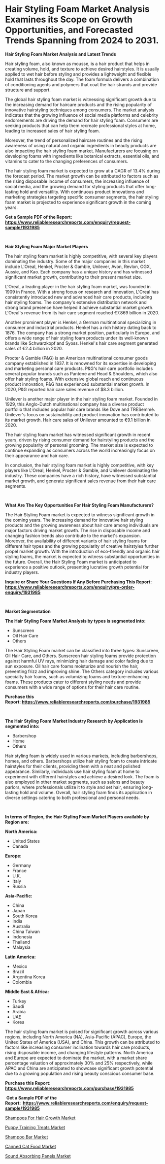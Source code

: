 <p><h1>Hair Styling Foam Market Analysis Examines its Scope on Growth Opportunities, and Forecasted Trends Spanning from 2024 to 2031.</h1></p><p><strong>Hair Styling Foam Market Analysis and Latest Trends</strong></p>
<p><p>Hair styling foam, also known as mousse, is a hair product that helps in creating volume, hold, and texture to achieve desired hairstyles. It is usually applied to wet hair before styling and provides a lightweight and flexible hold that lasts throughout the day. The foam formula delivers a combination of conditioning agents and polymers that coat the hair strands and provide structure and support.</p><p>The global hair styling foam market is witnessing significant growth due to the increasing demand for haircare products and the rising popularity of innovative hairstyling techniques among consumers. The market analysis indicates that the growing influence of social media platforms and celebrity endorsements are driving the demand for hair styling foam. Consumers are seeking products that can help them recreate professional styles at home, leading to increased sales of hair styling foam.</p><p>Moreover, the trend of personalized haircare routines and the rising awareness of using natural and organic ingredients in beauty products are also impacting the hair styling foam market. Manufacturers are focusing on developing foams with ingredients like botanical extracts, essential oils, and vitamins to cater to the changing preferences of consumers.</p><p>The hair styling foam market is expected to grow at a CAGR of 13.4% during the forecast period. The market growth can be attributed to factors such as the rising disposable income of consumers, the increasing influence of social media, and the growing demand for styling products that offer long-lasting hold and versatility. With continuous product innovations and marketing strategies targeting specific consumer segments, the hair styling foam market is projected to experience significant growth in the coming years.</p></p>
<p><strong>Get a Sample PDF of the Report:&nbsp; <a href="https://www.reliableresearchreports.com/enquiry/request-sample/1931985">https://www.reliableresearchreports.com/enquiry/request-sample/1931985</a></strong></p>
<p>&nbsp;</p>
<p><strong>Hair Styling Foam Major Market Players</strong></p>
<p><p>The hair styling foam market is highly competitive, with several key players dominating the industry. Some of the major companies in this market include L'Oreal, Henkel, Procter & Gamble, Unilever, Avon, Revlon, OGX, Aussie, and Kao. Each company has a unique history and has witnessed significant market growth, contributing to their present market size.</p><p>L'Oreal, a leading player in the hair styling foam market, was founded in 1909 in France. With a strong focus on research and innovation, L'Oreal has consistently introduced new and advanced hair care products, including hair styling foams. The company's extensive distribution network and strong brand presence have helped it achieve substantial market growth. L'Oreal's revenue from its hair care segment reached €7.869 billion in 2020.</p><p>Another prominent player is Henkel, a German multinational specializing in consumer and industrial products. Henkel has a rich history dating back to 1876. The company has a strong market position, particularly in Europe, and offers a wide range of hair styling foam products under its well-known brands like Schwarzkopf and Syoss. Henkel's hair care segment generated sales of €2.4 billion in 2020.</p><p>Procter & Gamble (P&G) is an American multinational consumer goods company established in 1837. It is renowned for its expertise in developing and marketing personal care products. P&G's hair care portfolio includes several popular brands such as Pantene and Head & Shoulders, which also offer hair styling foams. With extensive global reach and continuous product innovation, P&G has experienced substantial market growth. In 2020, P&G reported hair care sales revenue of $8.3 billion.</p><p>Unilever is another major player in the hair styling foam market. Founded in 1929, this Anglo-Dutch multinational company has a diverse product portfolio that includes popular hair care brands like Dove and TRESemmé. Unilever's focus on sustainability and product innovation has contributed to its market growth. Hair care sales of Unilever amounted to €9.1 billion in 2020.</p><p>The hair styling foam market has witnessed significant growth in recent years, driven by rising consumer demand for hairstyling products and the growing popularity of personal grooming. The market size is expected to continue expanding as consumers across the world increasingly focus on their appearance and hair care.</p><p>In conclusion, the hair styling foam market is highly competitive, with key players like L'Oreal, Henkel, Procter & Gamble, and Unilever dominating the industry. These companies have a rich history, have witnessed substantial market growth, and generate significant sales revenue from their hair care segments.</p></p>
<p>&nbsp;</p>
<p><strong>What Are The Key Opportunities For Hair Styling Foam Manufacturers?</strong></p>
<p><p>The Hair Styling Foam market is expected to witness significant growth in the coming years. The increasing demand for innovative hair styling products and the growing awareness about hair care among individuals are major factors driving market growth. The rise in disposable income and changing fashion trends also contribute to the market's expansion. Moreover, the availability of different variants of hair styling foams for different hair types and the growing popularity of creative hairstyles further propel market growth. With the introduction of eco-friendly and organic hair styling foams, the market is expected to witness substantial opportunities in the future. Overall, the Hair Styling Foam market is anticipated to experience a positive outlook, presenting lucrative growth potential for industry players.</p></p>
<p><strong>Inquire or Share Your Questions If Any Before Purchasing This Report: <a href="https://www.reliableresearchreports.com/enquiry/pre-order-enquiry/1931985">https://www.reliableresearchreports.com/enquiry/pre-order-enquiry/1931985</a></strong></p>
<p>&nbsp;</p>
<p><strong>Market Segmentation</strong></p>
<p><strong>The Hair Styling Foam Market Analysis by types is segmented into:</strong></p>
<p><ul><li>Sunscreen</li><li>Oil Hair Care</li><li>Others</li></ul></p>
<p><p>The Hair Styling Foam market can be classified into three types: Sunscreen, Oil Hair Care, and Others. Sunscreen hair styling foams provide protection against harmful UV rays, minimizing hair damage and color fading due to sun exposure. Oil hair care foams moisturize and nourish the hair, preventing frizz and improving shine. The Others category includes various specialty hair foams, such as volumizing foams and texture-enhancing foams. These products cater to different styling needs and provide consumers with a wide range of options for their hair care routine.</p></p>
<p><strong>Purchase this Report:&nbsp;<a href="https://www.reliableresearchreports.com/purchase/1931985">https://www.reliableresearchreports.com/purchase/1931985</a></strong></p>
<p>&nbsp;</p>
<p><strong>The Hair Styling Foam Market Industry Research by Application is segmented into:</strong></p>
<p><ul><li>Barbershop</li><li>Home</li><li>Others</li></ul></p>
<p><p>Hair styling foam is widely used in various markets, including barbershops, homes, and others. Barbershops utilize hair styling foam to create intricate hairstyles for their clients, providing them with a neat and polished appearance. Similarly, individuals use hair styling foam at home to experiment with different hairstyles and achieve a desired look. The foam is also employed in other market segments, such as salons and beauty parlors, where professionals utilize it to style and set hair, ensuring long-lasting hold and volume. Overall, hair styling foam finds its application in diverse settings catering to both professional and personal needs.</p></p>
<p>&nbsp;</p>
<p><strong>In terms of Region, the Hair Styling Foam Market Players available by Region are:</strong></p>
<p>
    <p> <strong> North America: </strong>
        <ul>
            <li>United States</li>
            <li>Canada</li>
        </ul>
        </p> 
    <p> <strong> Europe: </strong>
        <ul>
            <li>Germany</li>
            <li>France</li>
            <li>U.K.</li>
            <li>Italy</li>
            <li>Russia</li>
        </ul>
        </p> 
    <p> <strong> Asia-Pacific: </strong>
        <ul>
            <li>China</li>
            <li>Japan</li>
            <li>South Korea</li>
            <li>India</li>
            <li>Australia</li>
            <li>China Taiwan</li>
            <li>Indonesia</li>
            <li>Thailand</li>
            <li>Malaysia</li>
        </ul>
        </p> 
    <p> <strong> Latin America: </strong>
        <ul>
            <li>Mexico</li>
            <li>Brazil</li>
            <li>Argentina Korea</li>
            <li>Colombia</li>
        </ul>
        </p> 
    <p> <strong> Middle East & Africa: </strong>
        <ul>
            <li>Turkey</li>
            <li>Saudi</li>
            <li>Arabia</li>
            <li>UAE</li>
            <li>Korea</li>
        </ul>
    </p>
    </p>
<p><p>The hair styling foam market is poised for significant growth across various regions, including North America (NA), Asia-Pacific (APAC), Europe, the United States of America (USA), and China. This growth can be attributed to factors like increasing consumer inclination towards hair care products, rising disposable income, and changing lifestyle patterns. North America and Europe are expected to dominate the market, with a market share percentage valuation of approximately 30% and 25% respectively, while APAC and China are anticipated to showcase significant growth potential due to a growing population and rising beauty conscious consumer base.</p></p>
<p><strong>Purchase this Report: <a href="https://www.reliableresearchreports.com/purchase/1931985">https://www.reliableresearchreports.com/purchase/1931985</a></strong></p>
<p>&nbsp;<strong>Get a Sample PDF of the Report:&nbsp;&nbsp;<a href="https://www.reliableresearchreports.com/enquiry/request-sample/1931985">https://www.reliableresearchreports.com/enquiry/request-sample/1931985</a></strong></p>
<p><strong></strong></p>
<p><p><a href="https://github.com/beatblasta/Market-Research-Report-List-1/blob/main/shampoos-for-hair-growth-market.md">Shampoos For Hair Growth Market</a></p><p><a href="https://github.com/jsmusil/Market-Research-Report-List-1/blob/main/puppy-training-treats-market.md">Puppy Training Treats Market</a></p><p><a href="https://github.com/jhcraigie/Market-Research-Report-List-1/blob/main/shampoo-bar-market.md">Shampoo Bar Market</a></p><p><a href="https://github.com/bobicer/Market-Research-Report-List-1/blob/main/canned-cat-food-market.md">Canned Cat Food Market</a></p><p><a href="https://github.com/johnbach50/Market-Research-Report-List-1/blob/main/sound-absorbing-panels-market.md">Sound Absorbing Panels Market</a></p></p>